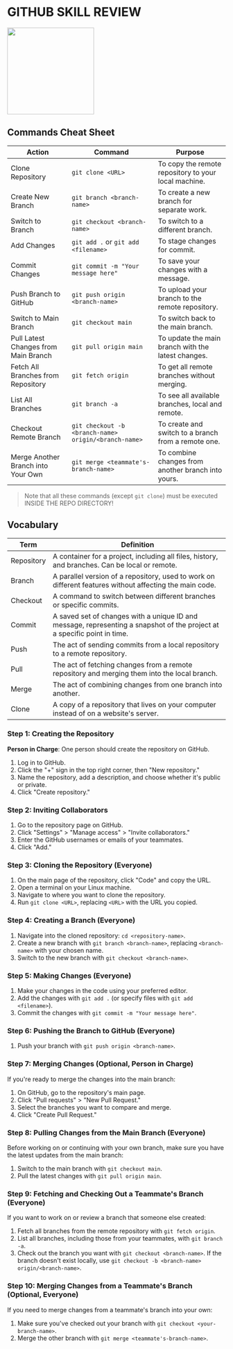 # GITHUB SKILL REVIEW

<img src="https://media.makeameme.org/created/code-github.jpg" width="200">

## Commands Cheat Sheet

| Action                                | Command                                              | Purpose                                         |
|---------------------------------------|------------------------------------------------------|-----------------------------------------------------|
| Clone Repository                     | `git clone <URL>`                                    | To copy the remote repository to your local machine.|
| Create New Branch                    | `git branch <branch-name>`                           | To create a new branch for separate work.           |
| Switch to Branch                     | `git checkout <branch-name>`                         | To switch to a different branch.                    |
| Add Changes                          | `git add .` or `git add <filename>`                  | To stage changes for commit.                        |
| Commit Changes                       | `git commit -m "Your message here"`                  | To save your changes with a message.                |
| Push Branch to GitHub                | `git push origin <branch-name>`                      | To upload your branch to the remote repository.     |
| Switch to Main Branch                | `git checkout main`                                  | To switch back to the main branch.                  |
| Pull Latest Changes from Main Branch | `git pull origin main`                               | To update the main branch with the latest changes.  |
| Fetch All Branches from Repository   | `git fetch origin`                                   | To get all remote branches without merging.         |
| List All Branches                    | `git branch -a`                                      | To see all available branches, local and remote.    |
| Checkout Remote Branch               | `git checkout -b <branch-name> origin/<branch-name>` | To create and switch to a branch from a remote one. |
| Merge Another Branch into Your Own   | `git merge <teammate's-branch-name>`                 | To combine changes from another branch into yours.  |

> Note that all these commands (except `git clone`) must be executed INSIDE THE REPO DIRECTORY!

## Vocabulary

| Term        | Definition                                                                                   |
|-------------|----------------------------------------------------------------------------------------------|
| Repository  | A container for a project, including all files, history, and branches. Can be local or remote.|
| Branch      | A parallel version of a repository, used to work on different features without affecting the main code.|
| Checkout    | A command to switch between different branches or specific commits.                            |
| Commit      | A saved set of changes with a unique ID and message, representing a snapshot of the project at a specific point in time.|
| Push        | The act of sending commits from a local repository to a remote repository.                    |
| Pull        | The act of fetching changes from a remote repository and merging them into the local branch.   |
| Merge       | The act of combining changes from one branch into another.                                     |
| Clone       | A copy of a repository that lives on your computer instead of on a website's server.           |

### Step 1: Creating the Repository
**Person in Charge**: One person should create the repository on GitHub.
1. Log in to GitHub.
2. Click the "+" sign in the top right corner, then "New repository."
3. Name the repository, add a description, and choose whether it's public or private.
4. Click "Create repository."

### Step 2: Inviting Collaborators
1. Go to the repository page on GitHub.
2. Click "Settings" > "Manage access" > "Invite collaborators."
3. Enter the GitHub usernames or emails of your teammates.
4. Click "Add."

### Step 3: Cloning the Repository (Everyone)
1. On the main page of the repository, click "Code" and copy the URL.
2. Open a terminal on your Linux machine.
3. Navigate to where you want to clone the repository.
4. Run `git clone <URL>`, replacing `<URL>` with the URL you copied.

### Step 4: Creating a Branch (Everyone)
1. Navigate into the cloned repository: `cd <repository-name>`.
2. Create a new branch with `git branch <branch-name>`, replacing `<branch-name>` with your chosen name.
3. Switch to the new branch with `git checkout <branch-name>`.

### Step 5: Making Changes (Everyone)
1. Make your changes in the code using your preferred editor.
2. Add the changes with `git add .` (or specify files with `git add <filename>`).
3. Commit the changes with `git commit -m "Your message here"`.

### Step 6: Pushing the Branch to GitHub (Everyone)
1. Push your branch with `git push origin <branch-name>`.

### Step 7: Merging Changes (Optional, Person in Charge)
If you're ready to merge the changes into the main branch:
1. On GitHub, go to the repository's main page.
2. Click "Pull requests" > "New Pull Request."
3. Select the branches you want to compare and merge.
4. Click "Create Pull Request."

### Step 8: Pulling Changes from the Main Branch (Everyone)
Before working on or continuing with your own branch, make sure you have the latest updates from the main branch:
1. Switch to the main branch with `git checkout main`.
2. Pull the latest changes with `git pull origin main`.

### Step 9: Fetching and Checking Out a Teammate's Branch (Everyone)
If you want to work on or review a branch that someone else created:
1. Fetch all branches from the remote repository with `git fetch origin`.
2. List all branches, including those from your teammates, with `git branch -a`.
3. Check out the branch you want with `git checkout <branch-name>`. If the branch doesn't exist locally, use `git checkout -b <branch-name> origin/<branch-name>`.

### Step 10: Merging Changes from a Teammate's Branch (Optional, Everyone)
If you need to merge changes from a teammate's branch into your own:
1. Make sure you've checked out your branch with `git checkout <your-branch-name>`.
2. Merge the other branch with `git merge <teammate's-branch-name>`.
